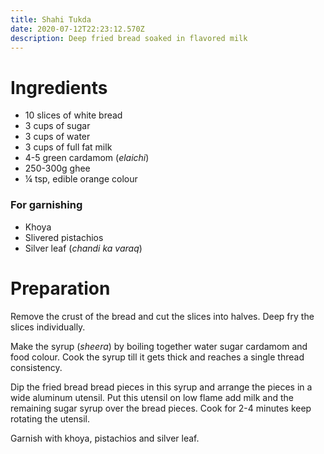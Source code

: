 ```yaml
---
title: Shahi Tukda
date: 2020-07-12T22:23:12.570Z
description: Deep fried bread soaked in flavored milk
---
```

# Ingredients
- 10 slices of white bread
- 3 cups of sugar
- 3 cups of water 
- 3 cups of full fat milk
- 4-5 green cardamom (_elaichi_) 
- 250-300g ghee
- ¼ tsp, edible orange colour

### For garnishing
- Khoya
- Slivered pistachios 
- Silver leaf (_chandi ka varaq_)

# Preparation

Remove the crust of the bread and cut the slices into halves. Deep fry the slices individually.

Make the syrup (_sheera_) by boiling together water sugar cardamom and food colour. Cook the syrup till it gets thick and reaches a single thread consistency.

Dip the fried bread bread pieces in this syrup and arrange the pieces in a wide aluminum utensil. Put this utensil on low flame add milk and the remaining sugar syrup over the bread pieces. Cook for 2-4 minutes keep rotating the utensil.

Garnish with khoya, pistachios and silver leaf.
